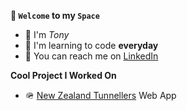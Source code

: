 **🤖 ```Welcome``` to my ```Space```**
- 👋 I'm *Tony*
- 🌱 I'm learning to code **everyday**
- 📮 You can reach me on [LinkedIn](https://www.linkedin.com/in/anthony-byledbal/)

**Cool Project I Worked On**
- 🪖 [New Zealand Tunnellers](https://www.nztunnellers.com) Web App
